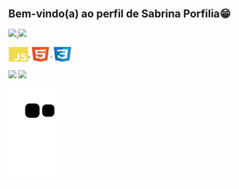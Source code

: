 ## Bem-vindo(a) ao perfil de Sabrina Porfilia😁

 <div>
   <a href="https://github.com/Sabrinaporfilia">
   <img height="180em" src="https://github-readme-stats.vercel.app/api?username=Sabrinaporfilia&show_icons=true&theme=tokyonight&    include_all_commits=true&count_private=true"/>
   <img height="180em" src="https://github-readme-stats.vercel.app/api/top-langs/?username=Sabrinaporfilia&layout=compact&            langs_count=6&theme=tokyonight"/>
</div>
<div style="display: inline_block"><br>
  <img align="center" alt="Js" height="30" width="40" src="https://raw.githubusercontent.com/devicons/devicon/master/icons/javascript/javascript-plain.svg">
  <img align="center" alt="HTML" height="30" width="40" src="https://raw.githubusercontent.com/devicons/devicon/master/icons/html5/html5-original.svg">
  <img align="center" alt="CSS" height="30" width="40" src="https://raw.githubusercontent.com/devicons/devicon/master/icons/css3/css3-original.svg">
</div>
 
 <br>
 
<div> 
  <a href = "mailto:sabrinaprogram99@gmail.com"><img src="https://img.shields.io/badge/-Gmail-%23333?style=for-the-badge&logo=gmail&logoColor=white" target="_blank"></a>
  <a href="https://www.linkedin.com/in/sabrinaporfilia" target="_blank"><img src="https://img.shields.io/badge/-LinkedIn-%230077B5?style=for-the-badge&logo=linkedin&logoColor=white" target="_blank"></a> 
 
  ![Snake animation](https://github.com/sabrinaporfilia/sabrinaporfilia/blob/output/github-contribution-grid-snake.svg)

</div>
